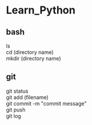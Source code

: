 # Learn_Python

## bash
ls<br>
cd (directory name)<br>
mkdir (directory name)<br>

## git
git status<br>
git add (filename)<br>
git commit -m "commit message"<br>
git push<br>
git log<br>